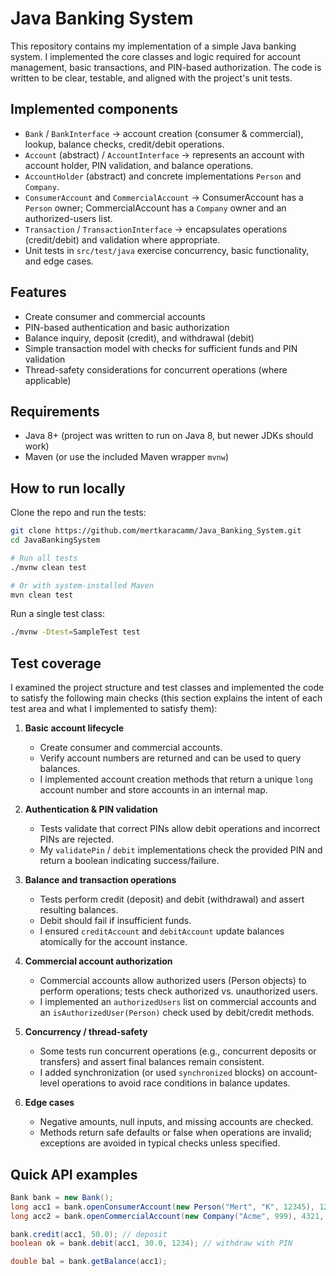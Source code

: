 # Java Banking System

This repository contains my implementation of a simple Java banking system. I implemented the core classes and logic required for account management, basic transactions, and PIN-based authorization. The code is written to be clear, testable, and aligned with the project's unit tests.


## Implemented components
- `Bank` / `BankInterface` -> account creation (consumer & commercial), lookup, balance checks, credit/debit operations.
- `Account` (abstract) / `AccountInterface` -> represents an account with account holder, PIN validation, and balance operations.
- `AccountHolder` (abstract) and concrete implementations `Person` and `Company`.
- `ConsumerAccount` and `CommercialAccount` -> ConsumerAccount has a `Person` owner; CommercialAccount has a `Company` owner and an authorized-users list.
- `Transaction` / `TransactionInterface` -> encapsulates operations (credit/debit) and validation where appropriate.
- Unit tests in `src/test/java` exercise concurrency, basic functionality, and edge cases.

## Features
- Create consumer and commercial accounts
- PIN-based authentication and basic authorization
- Balance inquiry, deposit (credit), and withdrawal (debit)
- Simple transaction model with checks for sufficient funds and PIN validation
- Thread-safety considerations for concurrent operations (where applicable)

## Requirements
- Java 8+ (project was written to run on Java 8, but newer JDKs should work)
- Maven (or use the included Maven wrapper `mvnw`)

## How to run locally

Clone the repo and run the tests:

```bash
git clone https://github.com/mertkaracamm/Java_Banking_System.git
cd JavaBankingSystem

# Run all tests
./mvnw clean test

# Or with system-installed Maven
mvn clean test
```

Run a single test class:

```bash
./mvnw -Dtest=SampleTest test
```

## Test coverage
I examined the project structure and test classes and implemented the code to satisfy the following main checks (this section explains the intent of each test area and what I implemented to satisfy them):

1. **Basic account lifecycle**
   - Create consumer and commercial accounts.
   - Verify account numbers are returned and can be used to query balances.
   - I implemented account creation methods that return a unique `long` account number and store accounts in an internal map.

2. **Authentication & PIN validation**
   - Tests validate that correct PINs allow debit operations and incorrect PINs are rejected.
   - My `validatePin` / `debit` implementations check the provided PIN and return a boolean indicating success/failure.

3. **Balance and transaction operations**
   - Tests perform credit (deposit) and debit (withdrawal) and assert resulting balances.
   - Debit should fail if insufficient funds.
   - I ensured `creditAccount` and `debitAccount` update balances atomically for the account instance.

4. **Commercial account authorization**
   - Commercial accounts allow authorized users (Person objects) to perform operations; tests check authorized vs. unauthorized users.
   - I implemented an `authorizedUsers` list on commercial accounts and an `isAuthorizedUser(Person)` check used by debit/credit methods.

5. **Concurrency / thread-safety**
   - Some tests run concurrent operations (e.g., concurrent deposits or transfers) and assert final balances remain consistent.
   - I added synchronization (or used `synchronized` blocks) on account-level operations to avoid race conditions in balance updates.

6. **Edge cases**
   - Negative amounts, null inputs, and missing accounts are checked.
   - Methods return safe defaults or false when operations are invalid; exceptions are avoided in typical checks unless specified.

## Quick API examples
```java
Bank bank = new Bank();
long acc1 = bank.openConsumerAccount(new Person("Mert", "K", 12345), 1234, 100.0);
long acc2 = bank.openCommercialAccount(new Company("Acme", 999), 4321, 500.0);

bank.credit(acc1, 50.0); // deposit
boolean ok = bank.debit(acc1, 30.0, 1234); // withdraw with PIN

double bal = bank.getBalance(acc1);
```
